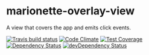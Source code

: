 # marionette-overlay-view

A view that covers the app and emits click events.

[![Travis build status](http://img.shields.io/travis/jmeas/marionette-overlay-view.svg?style=flat)](https://travis-ci.org/jmeas/marionette-overlay-view)
[![Code Climate](https://codeclimate.com/github/jmeas/marionette-overlay-view/badges/gpa.svg)](https://codeclimate.com/github/jmeas/marionette-overlay-view)
[![Test Coverage](https://codeclimate.com/github/jmeas/marionette-overlay-view/badges/coverage.svg)](https://codeclimate.com/github/jmeas/marionette-overlay-view)
[![Dependency Status](https://david-dm.org/jmeas/marionette-overlay-view.svg)](https://david-dm.org/jmeas/marionette-overlay-view)
[![devDependency Status](https://david-dm.org/jmeas/marionette-overlay-view/dev-status.svg)](https://david-dm.org/jmeas/marionette-overlay-view#info=devDependencies)